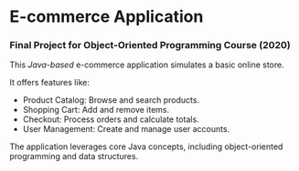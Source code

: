 

# E-commerce Application

### Final Project for Object-Oriented Programming Course (2020)

This _Java-based_ e-commerce application simulates a basic online store. 

It offers features like:

* Product Catalog: Browse and search products.
* Shopping Cart: Add and remove items.
* Checkout: Process orders and calculate totals.
* User Management: Create and manage user accounts.


The application leverages core Java concepts, including object-oriented programming and data structures.

